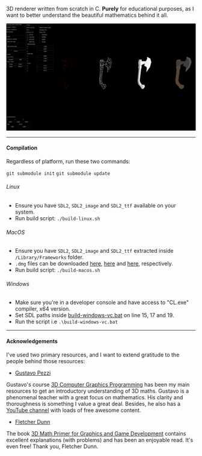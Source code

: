 3D renderer written from scratch in C. **Purely** for educational purposes, as I want to better understand the
beautiful mathematics behind it all.

![example](./assets/demo.png)

---

#### Compilation

Regardless of platform, run these two commands:

`git submodule init`
`git submodule update`

###### Linux

-   Ensure you have `SDL2`, `SDL2_image` and `SDL2_ttf` available on your system.
-   Run build script: `./build-linux.sh`

###### MacOS

-   Ensure you have `SDL2`, `SDL2_image` and `SDL2_ttf` extracted inside `/Library/Frameworks` folder.
-   `.dmg` files can be downloaded [here](https://github.com/libsdl-org/SDL/releases/download/release-2.30.0/SDL2-2.30.0.dmg), [here](https://github.com/libsdl-org/SDL_image/releases/download/release-2.8.2/SDL2_image-2.8.2.dmg) and [here](https://github.com/libsdl-org/SDL_ttf/releases/download/release-2.22.0/SDL2_ttf-2.22.0.dmg), respectively.
-   Run build script: `./build-macos.sh`

###### Windows

-   Make sure you're in a developer console and have access to "CL.exe" compiler, x64 version.
-   Set SDL paths inside [build-windows-vc.bat](./build-windows-vc.bat) on line 15, 17 and 19.
-   Run the script i.e `.\build-windows-vc.bat`

---

#### Acknowledgements

I've used two primary resources, and I want to extend gratitude to the people behind those resources:

-   [Gustavo Pezzi](https://twitter.com/pikuma)

Gustavo's course [3D Computer Graphics Programming](https://pikuma.com/courses/learn-3d-computer-graphics-programming) has been my main resources to get an introductory understanding of 3D maths.
Gustavo is a phenomenal teacher with a great focus on mathematics. His clarity and thoroughness is something I value a great deal.
Besides, he also has a [YouTube channel](https://www.youtube.com/@pikuma) with loads of free awesome content.

-   [Fletcher Dunn](https://twitter.com/ZPostFacto)

The book [3D Math Primer for Graphics and Game Development](https://gamemath.com/book/intro.html)
contains excellent explanations (with problems) and has been an enjoyable read. It's even free! Thank you, Fletcher Dunn.
